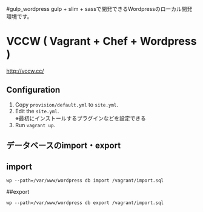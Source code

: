#gulp_wordpress
gulp + slim + sassで開発できるWordpressのローカル開発環境です。

# VCCW ( Vagrant + Chef + Wordpress )
<http://vccw.cc/>

## Configuration
1. Copy `provision/default.yml` to `site.yml`.
1. Edit the `site.yml`.  
※最初にインストールするプラグインなどを設定できる
1. Run `vagrant up`.

## データベースのimport・export
## import
```
wp --path=/var/www/wordpress db import /vagrant/import.sql
```
##export
```
wp --path=/var/www/wordpress db export /vagrant/import.sql
```
